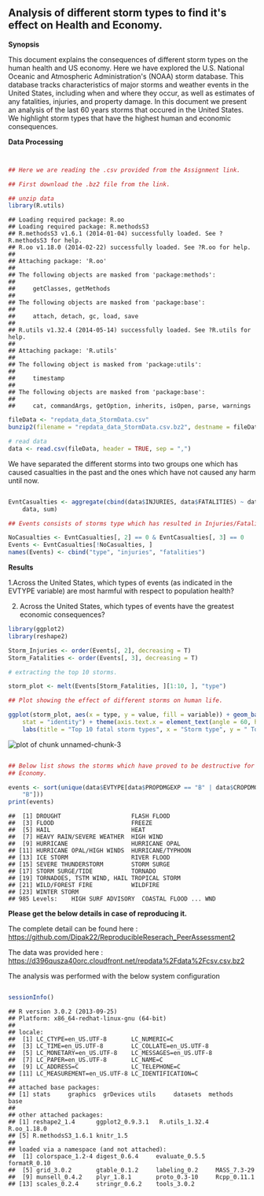 ## **Analysis of different storm types to find it's effect on Health and Economy.**

 **Synopsis**

This document explains the consequences of different storm types on the human health and US economy.
Here we have explored the U.S. National Oceanic and Atmospheric Administration's (NOAA) storm database. This database tracks characteristics of major storms and weather events in the United States, including when and where they occur, as well as estimates of any fatalities, injuries, and property damage.
In this document we present an analysis of the last 60 years storms that occured in the United States. We highlight storm types that have the highest human and economic consequences.


 **Data Processing**


```r


## Here we are reading the .csv provided from the Assignment link.

## First download the .bz2 file from the link.

## unzip data
library(R.utils)
```

```
## Loading required package: R.oo
## Loading required package: R.methodsS3
## R.methodsS3 v1.6.1 (2014-01-04) successfully loaded. See ?R.methodsS3 for help.
## R.oo v1.18.0 (2014-02-22) successfully loaded. See ?R.oo for help.
## 
## Attaching package: 'R.oo'
## 
## The following objects are masked from 'package:methods':
## 
##     getClasses, getMethods
## 
## The following objects are masked from 'package:base':
## 
##     attach, detach, gc, load, save
## 
## R.utils v1.32.4 (2014-05-14) successfully loaded. See ?R.utils for help.
## 
## Attaching package: 'R.utils'
## 
## The following object is masked from 'package:utils':
## 
##     timestamp
## 
## The following objects are masked from 'package:base':
## 
##     cat, commandArgs, getOption, inherits, isOpen, parse, warnings
```

```r
fileData <- "repdata_data_StormData.csv"
bunzip2(filename = "repdata_data_StormData.csv.bz2", destname = fileData, overwrite = TRUE)

# read data
data <- read.csv(fileData, header = TRUE, sep = ",")

```


We have separated the different storms into two groups one which has caused casualties in the past and the ones which have not caused any harm until now.



```r

EvntCasualties <- aggregate(cbind(data$INJURIES, data$FATALITIES) ~ data$EVTYPE, 
    data, sum)

## Events consists of storms type which has resulted in Injuries/Fatalities.

NoCasualties <- EvntCasualties[, 2] == 0 & EvntCasualties[, 3] == 0
Events <- EvntCasualties[!NoCasualties, ]
names(Events) <- cbind("type", "injuries", "fatalities")

```



**Results**

1.Across the United States, which types of events (as indicated in the EVTYPE variable) are most harmful        with respect to population health?


2. Across the United States, which types of events have the greatest economic consequences?




```r
library(ggplot2)
library(reshape2)

Storm_Injuries <- order(Events[, 2], decreasing = T)
Storm_Fatalities <- order(Events[, 3], decreasing = T)

# extracting the top 10 storms.

storm_plot <- melt(Events[Storm_Fatalities, ][1:10, ], "type")

## Plot showing the effect of different storms on human life.

ggplot(storm_plot, aes(x = type, y = value, fill = variable)) + geom_bar(position = "dodge", 
    stat = "identity") + theme(axis.text.x = element_text(angle = 60, hjust = 1)) + 
    labs(title = "Top 10 fatal storm types", x = "Storm type", y = " TotalNo.ofpeople injured and killed")
```

![plot of chunk unnamed-chunk-3](figure/unnamed-chunk-3.png) 

```r

## Below list shows the storms which have proved to be destructive for US
## Economy.

events <- sort(unique(data$EVTYPE[data$PROPDMGEXP == "B" | data$CROPDMGEXP == 
    "B"]))
print(events)
```

```
##  [1] DROUGHT                    FLASH FLOOD               
##  [3] FLOOD                      FREEZE                    
##  [5] HAIL                       HEAT                      
##  [7] HEAVY RAIN/SEVERE WEATHER  HIGH WIND                 
##  [9] HURRICANE                  HURRICANE OPAL            
## [11] HURRICANE OPAL/HIGH WINDS  HURRICANE/TYPHOON         
## [13] ICE STORM                  RIVER FLOOD               
## [15] SEVERE THUNDERSTORM        STORM SURGE               
## [17] STORM SURGE/TIDE           TORNADO                   
## [19] TORNADOES, TSTM WIND, HAIL TROPICAL STORM            
## [21] WILD/FOREST FIRE           WILDFIRE                  
## [23] WINTER STORM              
## 985 Levels:    HIGH SURF ADVISORY  COASTAL FLOOD ... WND
```


**Please get the below details in case of reproducing it.**

The complete detail can be found here : https://github.com/Dipak22/ReproducibleReserach_PeerAssessment2

The data was provided here : https://d396qusza40orc.cloudfront.net/repdata%2Fdata%2Fcsv.csv.bz2

The analysis was performed with the below system configuration


```r

sessionInfo()
```

```
## R version 3.0.2 (2013-09-25)
## Platform: x86_64-redhat-linux-gnu (64-bit)
## 
## locale:
##  [1] LC_CTYPE=en_US.UTF-8       LC_NUMERIC=C              
##  [3] LC_TIME=en_US.UTF-8        LC_COLLATE=en_US.UTF-8    
##  [5] LC_MONETARY=en_US.UTF-8    LC_MESSAGES=en_US.UTF-8   
##  [7] LC_PAPER=en_US.UTF-8       LC_NAME=C                 
##  [9] LC_ADDRESS=C               LC_TELEPHONE=C            
## [11] LC_MEASUREMENT=en_US.UTF-8 LC_IDENTIFICATION=C       
## 
## attached base packages:
## [1] stats     graphics  grDevices utils     datasets  methods   base     
## 
## other attached packages:
## [1] reshape2_1.4      ggplot2_0.9.3.1   R.utils_1.32.4    R.oo_1.18.0      
## [5] R.methodsS3_1.6.1 knitr_1.5        
## 
## loaded via a namespace (and not attached):
##  [1] colorspace_1.2-4 digest_0.6.4     evaluate_0.5.5   formatR_0.10    
##  [5] grid_3.0.2       gtable_0.1.2     labeling_0.2     MASS_7.3-29     
##  [9] munsell_0.4.2    plyr_1.8.1       proto_0.3-10     Rcpp_0.11.1     
## [13] scales_0.2.4     stringr_0.6.2    tools_3.0.2
```


